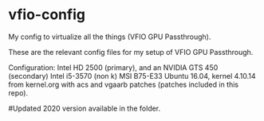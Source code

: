 # vfio-config
My config to virtualize all the things (VFIO GPU Passthrough).

These are the relevant config files for my setup of VFIO GPU Passthrough.

Configuration:
  Intel HD 2500 (primary), and an NVIDIA GTS 450 (secondary)
  Intel i5-3570 (non k)
  MSI B75-E33
  Ubuntu 16.04, kernel 4.10.14 from kernel.org with acs and vgaarb patches (patches included in this repo).


#Updated 2020 version available in the folder.

